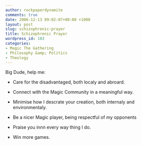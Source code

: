 ```yaml
---
author: rockpaperdynamite
comments: true
date: 2006-12-13 09:02:07+00:00 +1000
layout: post
slug: schizophrenic-prayer
title: Schizophrenic Prayer
wordpress_id: 183
categories:
- Magic The Gathering
- Philosophy &amp; Politics
- Theology
---
```


Big Dude, help me:



	
  * Care for the disadvantaged, both localy and abroard.

	
  * Connect with the Magic Community in a meaningful way.

	
  * Minimise how I descrate your creation, both internaly and environmentaly.

	
  * Be a nicer Magic player, being respectful of my opponents

	
  * Praise you innn every way thing I do.

	
  * Win more games.


